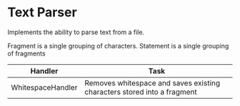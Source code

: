 # Text Parser

Implements the ability to parse text from a file. 

Fragment is a single grouping of characters.
Statement is a single grouping of fragments

| Handler | Task |
| ------- | ---- |
| WhitespaceHandler | Removes whitespace and saves existing characters stored into a fragment |

